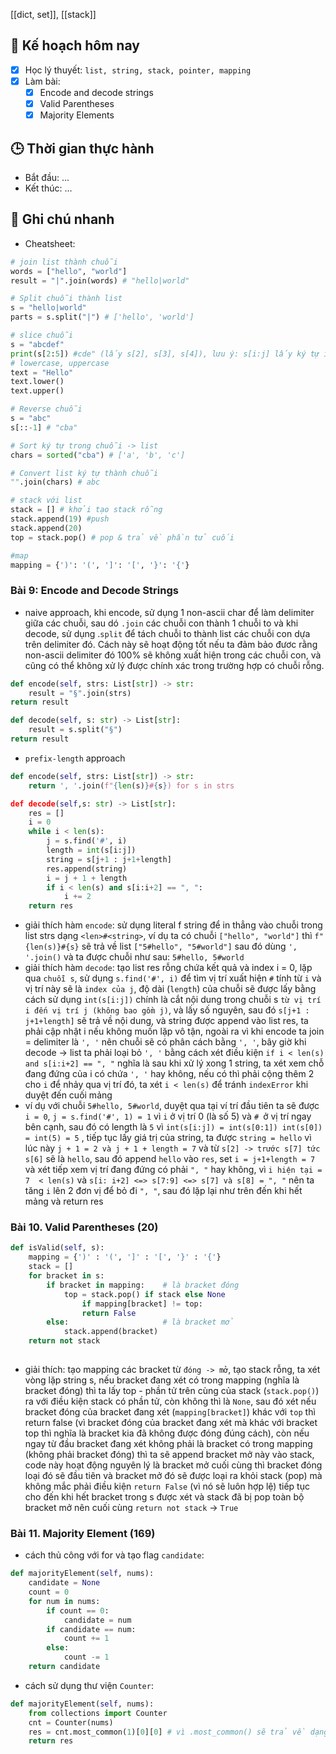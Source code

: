 [[dict, set]], [[stack]]
## 🎯 Kế hoạch hôm nay
- [x] Học lý thuyết: `list, string, stack, pointer, mapping`
- [x] Làm bài:
  - [x] Encode and decode strings
  - [x] Valid Parentheses
  - [x] Majority Elements

## 🕒 Thời gian thực hành
- Bắt đầu: ...
- Kết thúc: ...

## 🧠 Ghi chú nhanh
- Cheatsheet: 
```python
# join list thành chuỗi
words = ["hello", "world"]
result = "|".join(words) # "hello|world"

# Split chuỗi thành list
s = "hello|world"
parts = s.split("|") # ['hello', 'world']

# slice chuỗi
s = "abcdef"
print(s[2:5]) #cde" (lấy s[2], s[3], s[4]), lưu ý: s[i:j] lấy ký tự i -> j nhưng không bao gồm ký tự tại j   
# lowercase, uppercase
text = "Hello"
text.lower()
text.upper()

# Reverse chuỗi
s = "abc"
s[::-1] # "cba"

# Sort ký tự trong chuỗi -> list 
chars = sorted("cba") # ['a', 'b', 'c']

# Convert list ký tự thành chuỗi
"".join(chars) # abc

# stack với list
stack = [] # khởi tạo stack rỗng 
stack.append(19) #push
stack.append(20)
top = stack.pop() # pop & trả về phần tử cuối

#map 
mapping = {')': '(', ']': '[', '}': '{'}
```


### Bài 9: Encode and Decode Strings
- naive approach, khi encode, sử dụng 1 non-ascii char để làm delimiter giữa các chuỗi, sau dó `.join` các chuỗi con thành 1 chuỗi to và khi decode, sử dụng .`split` để tách chuỗi to thành list các chuỗi con dựa trên delimiter đó. Cách này sẽ hoạt động tốt nếu ta đảm bảo đươc rằng non-ascii delimiter đó 100% sẽ không xuất hiện trong các chuỗi con, và cũng có thể không xử lý được chính xác trong trường hợp có chuỗi rỗng. 
```python
def encode(self, strs: List[str]) -> str:
	result = "§".join(strs)
return result

def decode(self, s: str) -> List[str]:
	result = s.split("§")
return result
```
- `prefix-length` approach
```python
def encode(self, strs: List[str]) -> str:
	return ', '.join(f"{len(s)}#{s}) for s in strs

def decode(self,s: str) -> List[str]:
	res = []
	i = 0
	while i < len(s):
		j = s.find('#', i)
		length = int(s[i:j])
		string = s[j+1 : j+1+length]
		res.append(string)
		i = j + 1 + length
		if i < len(s) and s[i:i+2] == ", ":
			i += 2
	return res
```

- giải thích hàm `encode`: sử dụng literal f string để in thẳng vào chuỗi trong list strs dạng `<len>#<string>`, ví dụ ta có chuỗi `["hello", "world"]` thì `f"{len(s)}#{s}` sẽ trả về list `["5#hello", "5#world"]` sau đó dùng `', '.join()` và ta được chuỗi như sau: `5#hello, 5#world` 
- giải thích hàm `decode`: tạo list res rỗng chứa kết quả và index i = 0, lặp qua `chuỗi s`, sử dụng `s.find('#', i)` để tìm vị trí xuất hiện `#` tính từ `i` và vị trí này sẽ là `index của j`, độ dài (`length`) của chuỗi sẽ được lấy bằng cách sử dụng `int(s[i:j])` chính là cắt nội dung trong chuỗi s `từ vị trí i đến vị trí j (không bao gồm j)`, và lấy số nguyên, sau đó `s[j+1 : j+1+length]` sẽ trả về nội dung, và string được append vào list res, ta phải cập nhật i nếu không muốn lặp vô tận, ngoài ra vì khi encode ta join = delimiter là `', '` nên chuỗi sẽ có phân cách bằng `', '`, bây giờ khi decode -> list ta phải loại bỏ `', '` bằng cách xét điều kiện `if i < len(s) and s[i:i+2] == ", "` nghĩa là sau khi xử lý xong 1 string, ta xét xem chỗ đang đứng  của i có chứa `', '` hay không, nếu có thì phải cộng thêm 2 cho `i` để nhảy qua vị trí đó, ta xét `i < len(s)` để tránh `indexError` khi duyệt đến cuối mảng   
- ví dụ với chuỗi `5#hello, 5#world`, duyệt qua tại ví trí đầu tiên ta sẽ được `i = 0`, `j = s.find('#', 1) = 1` vì `i` ở vị trí 0 (là số 5) và `# `ở vị trí ngay bên cạnh, sau đó có length là `5` vì `int(s[i:j]) = int(s[0:1]) int(s[0]) = int(5) = 5` , tiếp tục lấy giá trị của string, ta được `string = hello` vì lúc này `j + 1 = 2 và j + 1 + length = 7` và từ `s[2] -> trước s[7] tức s[6]` sẽ là `hello`, sau đó append `hello` vào `res`, set `i = j+1+length = 7` và xét tiếp xem vị trí đang đứng có phải `", "` hay không, vì `i hiện tại = 7  < len(s)` và `s[i: i+2] <=> s[7:9] <=> s[7] và s[8] = ", "` nên ta tăng `i` lên 2 đơn vị để bỏ đi `", "`, sau đó lặp lại như trên đến khi  hết mảng và return res

### Bài 10. Valid Parentheses (20)
```python
def isValid(self, s):
	mapping = {')' : '(', ']' : '[', '}' : '{'}
	stack = []
	for bracket in s:
		if bracket in mapping:    # là bracket đóng
			top = stack.pop() if stack else None
				if mapping[bracket] != top:
				return False
		else:                     # là bracket mở
			stack.append(bracket)
	return not stack
	
```
- giải thích: tạo mapping các bracket từ `đóng -> mở`, tạo stack rỗng, ta xét vòng lặp string s, nếu bracket đang xét có trong mapping (nghĩa là bracket đóng) thì ta lấy top - phần tử trên cùng của stack (`stack.pop()`) ra với điều kiện stack có phần tử, còn không thì là `None`, sau đó xét nếu bracket đóng của bracket đang xét (`mapping[bracket]`) khác với  `top` thì return false (vì bracket đóng của bracket đang xét mà khác với bracket top thì nghĩa là bracket kia đã không được đóng đúng cách), còn nếu ngay từ đầu bracket đang xét không phải là bracket có trong mapping (không phải bracket đóng) thì ta sẽ append bracket mở này vào stack, code này hoạt động nguyên lý là bracket mở cuối cùng thì bracket đóng loại đó sẽ đầu tiên và bracket mở đó sẽ được loại ra khỏi stack (pop) mà không mắc phải điều kiện `return False` (vì nó sẽ luôn hợp lệ) tiếp tục cho đến khi hết bracket trong s được xét  và stack đã bị pop toàn bộ bracket mở nên cuối cùng `return not stack` -> `True`

### Bài 11. Majority Element (169)

- cách thủ công với for và tạo flag `candidate`:
```python
def majorityElement(self, nums):
	candidate = None
	count = 0
	for num in nums:
		if count == 0:
			candidate = num
		if candidate == num:
			count += 1
		else: 
			count -= 1
	return candidate
```
-  cách sử dụng thư viện `Counter`:
```python 
def majorityElement(self, nums):
	from collections import Counter
	cnt = Counter(nums)
	res = cnt.most_common(1)[0][0] # vì .most_common() sẽ trả về dạng tuple [(element, frequency)] nên ta cần [0][0] để lấy ra đúng element
	return res
```